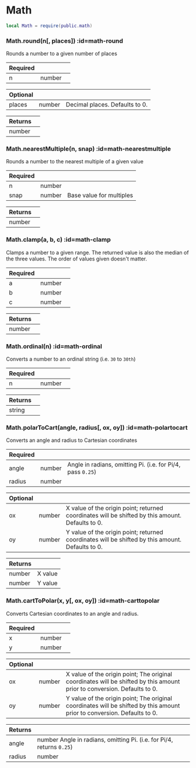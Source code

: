 # Math
```lua
local Math = require(public.math)
```

<section class="segment">

### Math.round(n[, places]) :id=math-round

Rounds a number to a given number of places

| **Required** | []() | []() |
| --- | --- | --- |
| n | number |  |

| **Optional** | []() | []() |
| --- | --- | --- |
| places | number | Decimal places. Defaults to 0. |

| **Returns** | []() |
| --- | --- |
| number |  |

</section>
<section class="segment">

### Math.nearestMultiple(n, snap) :id=math-nearestmultiple

Rounds a number to the nearest multiple of a given value

| **Required** | []() | []() |
| --- | --- | --- |
| n | number |  |
| snap | number | Base value for multiples |

| **Returns** | []() |
| --- | --- |
| number |  |

</section>
<section class="segment">

### Math.clamp(a, b, c) :id=math-clamp

Clamps a number to a given range. The returned value is also the median of
the three values. The order of values given doesn't matter.

| **Required** | []() | []() |
| --- | --- | --- |
| a | number |  |
| b | number |  |
| c | number |  |

| **Returns** | []() |
| --- | --- |
| number |  |

</section>
<section class="segment">

### Math.ordinal(n) :id=math-ordinal

Converts a number to an ordinal string (i.e. `30` to `30th`)

| **Required** | []() | []() |
| --- | --- | --- |
| n | number |  |

| **Returns** | []() |
| --- | --- |
| string |  |

</section>
<section class="segment">

### Math.polarToCart(angle, radius[, ox, oy]) :id=math-polartocart

Converts an angle and radius to Cartesian coordinates

| **Required** | []() | []() |
| --- | --- | --- |
| angle | number | Angle in radians, omitting Pi. (i.e. for Pi/4, pass `0.25`) |
| radius | number |  |

| **Optional** | []() | []() |
| --- | --- | --- |
| ox | number | X value of the origin point; returned coordinates will be shifted by this amount. Defaults to 0. |
| oy | number | Y value of the origin point; returned coordinates will be shifted by this amount. Defaults to 0. |

| **Returns** | []() |
| --- | --- |
| number | X value |
| number | Y value |

</section>
<section class="segment">

### Math.cartToPolar(x, y[, ox, oy]) :id=math-carttopolar

Converts Cartesian coordinates to an angle and radius.

| **Required** | []() | []() |
| --- | --- | --- |
| x | number |  |
| y | number |  |

| **Optional** | []() | []() |
| --- | --- | --- |
| ox | number | X value of the origin point; The original coordinates will be shifted by this amount prior to conversion. Defaults to 0. |
| oy | number | Y value of the origin point; The original coordinates will be shifted by this amount prior to conversion. Defaults to 0. |

| **Returns** | []() |
| --- | --- |
| angle | number Angle in radians, omitting Pi. (i.e. for Pi/4, returns `0.25`) |
| radius | number |

</section>